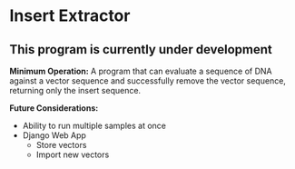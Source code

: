 Insert Extractor
================

**This program is currently under development**
-----------------------------------------------

**Minimum Operation:**  A program that can evaluate a sequence of DNA against a vector sequence and successfully remove the vector sequence, returning only the insert sequence.

**Future Considerations:**
* Ability to run multiple samples at once
* Django Web App
  * Store vectors
  * Import new vectors 
